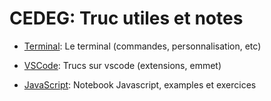 # CEDEG: Truc utiles et notes

- [Terminal](./terminal/README.md): Le terminal (commandes, personnalisation, etc)

- [VSCode](./vscode/README.md): Trucs sur vscode (extensions, emmet)

- [JavaScript](./javascript): Notebook Javascript, examples et exercices